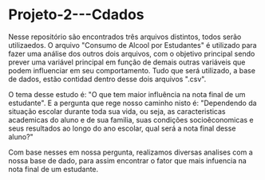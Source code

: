 # Projeto-2---Cdados

Nesse repositório são encontrados três arquivos distintos, todos serão utilizaedos. O arquivo "Consumo de Alcool por Estudantes" é utilizado para fazer uma análise dos outros dois arquivos, com o objetivo principal sendo prever uma variável principal em função de demais outras variáveis que podem influenciar em seu comportamento. Tudo que será utilizado, a base de dados, estão contidad dentro desse dois arquivos ".csv".

O tema desse estudo é: "O que tem maior influência na nota final de um estudante".
E a pergunta que rege nosso caminho nisto é: "Dependendo da situação escolar durante toda sua vida, ou seja, as caracteristicas academicas do aluno e de sua familia, suas condições socioêconomicas e seus resultados ao longo do ano escolar, qual será a nota final desse aluno?"

Com base nesses em nossa pergunta, realizamos diversas analises com a nossa base de dado, para assim encontrar o fator que mais infuencia na nota final de um estudante.